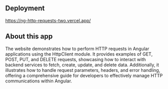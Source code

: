 ## Deployment

https://ng-http-requests-two.vercel.app/

## About this app

The website demonstrates how to perform HTTP requests in Angular applications using the HttpClient module. It provides examples of GET, POST, PUT, and DELETE requests, showcasing how to interact with backend services to fetch, create, update, and delete data. Additionally, it illustrates how to handle request parameters, headers, and error handling, offering a comprehensive guide for developers to effectively manage HTTP communications within Angular.   
